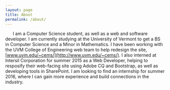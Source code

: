 ```yaml
---
layout: page
title: About
permalink: /about/
---
```


&nbsp;&nbsp;&nbsp;&nbsp;&nbsp;&nbsp;I am a Computer Science student, as well as a web and software developer. I am currently studying at the University of Vermont to get a BS in Computer Science and a Minor in Mathematics. I have been working with the UVM College of Engineering web team to help redesign the site, [www.uvm.edu/~cems/](http://www.uvm.edu/~cems/). I also interned at Intersil Corporation for summer 2015 as a Web Developer, helping to resposify their web-facing site using Adobe CQ and Bootstrap, as well as developing tools in SharePoint. I am looking to find an internship for summer 2016, where I can gain more experience and build connections in the industry.